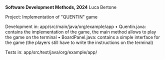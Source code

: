 **Software Development Methods, 2024**
Luca Bertone

Project: Implementation of "QUENTIN" game

Development in: app/src/main/java/org/example/app
  • Quentin.java: contains the implementation of the game, the main method allows to play the game on the terminal
  • BoardPanel.java: contains a simple interface for the game (the players still have to write the instructions on the terminal)

Tests in: app/src/test/java/org/example/app/
